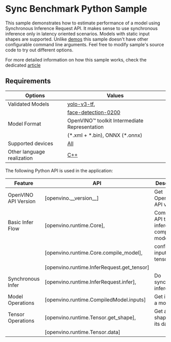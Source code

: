 # Sync Benchmark Python Sample

This sample demonstrates how to estimate performance of a model using Synchronous Inference Request API. It makes sense to use synchronous inference only in latency oriented scenarios. Models with static input shapes are supported. Unlike [demos](https://github.com/openvinotoolkit/open_model_zoo/tree/master/demos) this sample doesn't have other configurable command line arguments. Feel free to modify sample's source code to try out different options.

For more detailed information on how this sample works, check the dedicated [article](https://docs.openvino.ai/2025/get-started/learn-openvino/openvino-samples/sync-benchmark.html)

## Requirements

| Options                     | Values                                                                                                                |
| ----------------------------| ----------------------------------------------------------------------------------------------------------------------|
| Validated Models            | [yolo-v3-tf](https://github.com/openvinotoolkit/open_model_zoo/tree/master/models/public/yolo-v3-tf),                 |
|                             | [face-detection-0200](https://github.com/openvinotoolkit/open_model_zoo/tree/master/models/intel/face-detection-0200) |
| Model Format                | OpenVINO™ toolkit Intermediate Representation                                                                         |
|                             | (\*.xml + \*.bin), ONNX (\*.onnx)                                                                                     |
| Supported devices           | [All](https://docs.openvino.ai/2025/about-openvino/compatibility-and-support/supported-devices.html)                  |
| Other language realization  | [C++](https://docs.openvino.ai/2025/get-started/learn-openvino/openvino-samples/sync-benchmark.html)                              |

The following Python API is used in the application:

| Feature                   | API                                             | Description                                  |
| --------------------------| ------------------------------------------------|----------------------------------------------|
| OpenVINO API Version      | [openvino.\_\_version__]                          | Get Openvino API version.                    |
| Basic Infer Flow          | [openvino.runtime.Core],                        | Common API to do inference: compile a model, |
|                           | [openvino.runtime.Core.compile_model],          | configure input tensors.                     |
|                           | [openvino.runtime.InferRequest.get_tensor]      |                                              |
| Synchronous Infer         | [openvino.runtime.InferRequest.infer],          | Do synchronous inference.                    |
| Model Operations          | [openvino.runtime.CompiledModel.inputs]         | Get inputs of a model.                       |
| Tensor Operations         | [openvino.runtime.Tensor.get_shape],            | Get a tensor shape and its data.             |
|                           | [openvino.runtime.Tensor.data]                  |                                              |
